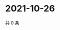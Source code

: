 # 2021-10-26

共 0 条

<!-- BEGIN WEIBO -->
<!-- 最后更新时间 Tue Oct 26 2021 14:13:47 GMT+0800 (China Standard Time) -->

<!-- END WEIBO -->
